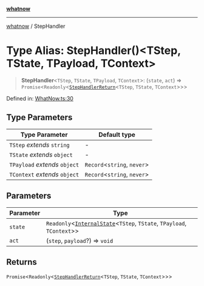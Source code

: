 [**whatnow**](../README.md)

---

[whatnow](../README.md) / StepHandler

# Type Alias: StepHandler()\<TStep, TState, TPayload, TContext\>

> **StepHandler**\<`TStep`, `TState`, `TPayload`, `TContext`\>: (`state`, `act`) => `Promise`\<`Readonly`\<[`StepHandlerReturn`](StepHandlerReturn.md)\<`TStep`, `TState`, `TContext`\>\>\>

Defined in: [WhatNow.ts:30](https://github.com/ericvera/whatnow/blob/main/src/WhatNow.ts#L30)

## Type Parameters

| Type Parameter                | Default type                  |
| ----------------------------- | ----------------------------- |
| `TStep` _extends_ `string`    | -                             |
| `TState` _extends_ `object`   | -                             |
| `TPayload` _extends_ `object` | `Record`\<`string`, `never`\> |
| `TContext` _extends_ `object` | `Record`\<`string`, `never`\> |

## Parameters

| Parameter | Type                                                                                           |
| --------- | ---------------------------------------------------------------------------------------------- |
| `state`   | `Readonly`\<[`InternalState`](InternalState.md)\<`TStep`, `TState`, `TPayload`, `TContext`\>\> |
| `act`     | (`step`, `payload`?) => `void`                                                                 |

## Returns

`Promise`\<`Readonly`\<[`StepHandlerReturn`](StepHandlerReturn.md)\<`TStep`, `TState`, `TContext`\>\>\>
